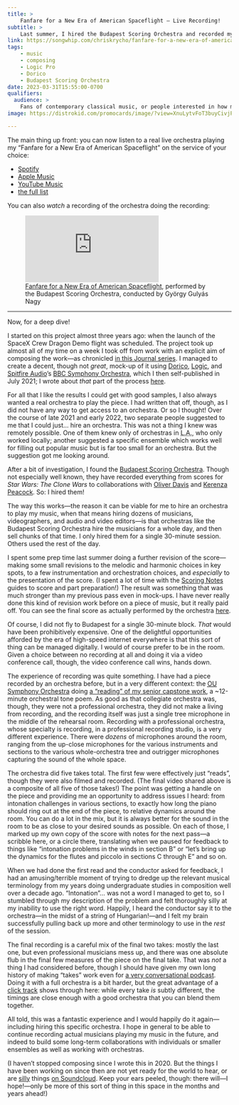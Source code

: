 ```yaml
---
title: >
    Fanfare for a New Era of American Spaceflight – Live Recording!
subtitle: >
    Last summer, I hired the Budapest Scoring Orchestra and recorded my fanfare. And now: you can [listen to the recording](https://songwhip.com/chriskrycho/fanfare-for-a-new-era-of-american-spaceflight2023)!
link: https://songwhip.com/chriskrycho/fanfare-for-a-new-era-of-american-spaceflight2023
tags:
    - music
    - composing
    - Logic Pro
    - Dorico
    - Budapest Scoring Orchestra
date: 2023-03-31T15:55:00-0700
qualifiers:
  audience: >
    Fans of contemporary classical music, or people interested in how modern orchestra music gets recorded.
image: https://distrokid.com/promocards/image/?view=XnuLytvFoT3buyCivjPS38fXlpoA69BSF8H%2Fyz63AwSkp9U%3D&template=page

---
```


The main thing up front: you can now listen to a real live orchestra playing my “Fanfare for a New Era of American Spaceflight” on the service of your choice:

- [Spotify](https://open.spotify.com/track/42bWfFiykCVID2gkFlg5Ya)
- [Apple Music](https://music.apple.com/us/album/fanfare-for-a-new-era-of-american-spaceflight/1679126526?i=1679126527)
- [YouTube Music](https://music.youtube.com/watch?v=dKPo9228wgQ)
- [the full list](https://songwhip.com/chriskrycho/fanfare-for-a-new-era-of-american-spaceflight2023)

You can also *watch* a recording of the orchestra doing the recording:

<figure class='embed'>

<div class='embed__wrapper'>

<iframe class='embed__content' src="https://www.youtube.com/embed/_-VpDJgEIFQ" title="YouTube video player" frameborder="0" allow="accelerometer; autoplay; clipboard-write; encrypted-media; gyroscope; picture-in-picture; web-share" allowfullscreen></iframe>

</div>

<figcaption><a href="https://www.youtube.com/embed/_-VpDJgEIFQ">Fanfare for a New Era of American Spaceflight</a>, performed by the Budapest Scoring Orchestra, conducted by György Gulyás Nagy</figcaption>

</figure>

---

Now, for a deep dive!

I started on this project almost three years ago: when the launch of the SpaceX Crew Dragon Demo flight was scheduled. The project took up almost all of my time on a week I took off from work with an explicit aim of composing the work—as chronicled [in this Journal series](https://v5.chriskrycho.com/journal/fanfare-for-a-new-era-of-american-spaceflight/). I managed to create a decent, though not *great*, mock-up of it using [Dorico][d], [Logic][l], and [Spitfire Audio][sa]’s [BBC Symphony Orchestra][bbcso], which I then self-published in July 2021; I wrote about *that* part of the process [here][mockup-writeup].

[d]: https://www.steinberg.net/dorico/
[l]: https://www.apple.com/logic-pro/
[sa]: https://www.spitfireaudio.com
[bbcso]: https://www.spitfireaudio.com/bbcso/
[mockup-writeup]: https://v5.chriskrycho.com/elsewhere/fanfare-for-a-new-era-of-american-spaceflight/

For all that I like the results I could get with good samples, I also always wanted a real orchestra to play the piece. I had written that off, though, as I did not have any way to get access to an orchestra. Or so I thought! Over the course of late 2021 and early 2022, two separate people suggested to me that I could just… hire an orchestra. This was not a thing I knew was remotely possible. One of them knew only of orchestras in <abbr title="Los Angeles">L.A.</abbr>, who only worked locally; another suggested a specific ensemble which works well for filling out popular music but is far too small for an orchestra. But the suggestion got me looking around.

After a bit of investigation, I found the [Budapest Scoring Orchestra][bso]. Though not especially well known, they have recorded everything from scores for <cite>Star Wars: The Clone Wars</cite> to collaborations with [Oliver Davis][od] and [Kerenza Peacock][kp]. So: I hired them!

[bso]: https://www.budapestscoring.com
[od]: http://oliverdavismusic.com/about/
[kp]: https://www.kerenzapeacock.com

The way this works—the reason it can be viable for me to hire an orchestra to play my music, when that means hiring dozens of musicians, videographers, and audio and video editors—is that orchestras like the Budapest Scoring Orchestra hire the musicians for a whole day, and then sell chunks of that time. I only hired them for a single 30-minute session. Others used the rest of the day.

I spent some prep time last summer doing a further revision of the score—making some small revisions to the melodic and harmonic choices in key spots, to a few instrumentation and orchestration choices, and *especially* to the presentation of the score. (I spent a lot of time with the [Scoring Notes][sn] guides to score and part preparation!) The result was something that was much stronger than my previous pass even in mock-ups. I have never really done this kind of revision work before on a piece of music, but it really paid off. You can see the final score as actually performed by the orchestra [here][pdf].

[sn]: https://www.scoringnotes.com
[pdf]: https://cdn.chriskrycho.com/file/chriskrycho-com/music/00%20%E2%80%93%20Full%20score%20%E2%80%93%20Fanfare%20for%20a%20New%20Era%20of%20American%20Spaceflight%20%E2%80%93%202022-07-14.pdf

Of course, I did not fly to Budapest for a single 30-minute block. *That* would have been prohibitively expensive. One of the delightful opportunities afforded by the era of high-speed internet everywhere is that this sort of thing can be managed digitally. I would of course prefer to be in the room. Given a choice between no recording at all and doing it via a video conference call, though, the video conference call wins, hands down.

The experience of recording was quite something. I have had a piece recorded by an orchestra before, but in a very different context: the [<abbr title="University of Oklahoma">OU</abbr> Symphony Orchestra][ouso] doing [a “reading” of my senior capstone work][dah], a ~12-minute orchestral tone poem. As good as that collegiate orchestra was, though, they were not a professional orchestra, they did not make a living from recording, and the recording itself was just a single tree microphone in the middle of the rehearsal room. Recording with a professional orchestra, whose specialty is recording, in a professional recording studio, is a very different experience. There were *dozens* of microphones around the room, ranging from the up-close microphones for the various instruments and sections to the various whole-orchestra tree and outrigger microphones capturing the sound of the whole space.

[ouso]: https://www.ou.edu/finearts/music/orchestra
[dah]: https://soundcloud.com/chriskrycho/destiny-and-hope

The orchestra did five takes total. The first few were effectively just “reads”, though they were also filmed and recorded. (The final video shared above is a composite of all five of those takes!) The point was getting a handle on the piece and providing me an opportunity to address issues I heard: from intonation challenges in various sections, to exactly how long the piano should ring out at the end of the piece, to relative dynamics around the room. You can do a lot in the mix, but it is always better for the sound in the room to be as close to your desired sounds as possible. On each of those, I marked up my own copy of the score with notes for the next pass—a scribble here, or a circle there, translating when we paused for feedback to things like “intonation problems in the winds in section B” or “let’s bring up the dynamics for the flutes and piccolo in sections C through E” and so on.

When we had done the first read and the conductor asked for feedback, I had an amusing/terrible moment of trying to dredge up the relevant musical terminology from my years doing undergraduate studies in composition well over a decade ago. “Intonation”… was not a word I managed to get to, so I stumbled through my description of the problem and felt thoroughly silly at my inability to use the right word. Happily, I heard the conductor say it to the orchestra—in the midst of a string of Hungarian!—and I felt my brain successfully pulling back up more and other terminology to use in the *rest* of the session.

The final recording is a careful mix of the final two takes: mostly the last one, but even professional musicians mess up, and there was one absolute flub in the final few measures of the piece on the final take. That was *not* a thing I had considered before, though I should have given my own long history of making “takes” work even for [a very conversational podcast][ws]. Doing it with a full orchestra is a bit harder, but the great advantage of a [click track][ct] shows through here: while every take *is* subtly different, the timings are close enough with a good orchestra that you can blend them together.

[ws]: https://winningslowly.org
[ct]: https://en.wikipedia.org/wiki/Click_track

All told, this was a fantastic experience and I would happily do it again—including hiring this specific orchestra. I hope in general to be able to continue recording actual musicians playing my music in the future, and indeed to build some long-term collaborations with individuals or smaller ensembles as well as working with orchestras.

(I haven’t stopped composing since I wrote this in 2020. But the things I have been working on since then are not yet ready for the world to hear, or are [silly][tmj] things [on Soundcloud][ws21]. Keep your ears peeled, though: there will—I hope!—only be more of this sort of thing in this space in the months and years ahead!)

[tmj]: https://soundcloud.com/chriskrycho/trailer-music-jam
[ws21]: https://soundcloud.com/chriskrycho/winning-slowly-2021

